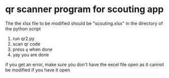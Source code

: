 # qr scanner program for scouting app
The the xlsx file to be modified should be "scouting.xlsx" in the directory of the python script

1. run qr2.py
2. scan qr code
3. press `q` when done
4. yay you are done

if you get an error, make sure you don't have the excel file open as it cannot be modified if you have it open

